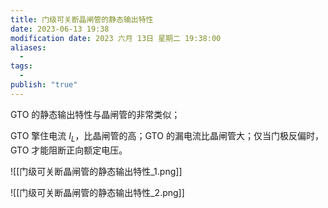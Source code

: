 ```yaml
---
title: 门级可关断晶闸管的静态输出特性
date: 2023-06-13 19:38
modification date: 2023 六月 13日 星期二 19:38:00
aliases:
  - 
tags:
  - 
publish: "true"
---
```

GTO 的静态输出特性与晶闸管的非常类似；

GTO 擎住电流 $I_{L}$，比晶闸管的高；GTO 的漏电流比晶闸管大；仅当门极反偏时，GTO 才能阻断正向额定电压。

![[门级可关断晶闸管的静态输出特性_1.png]]

![[门级可关断晶闸管的静态输出特性_2.png]]

